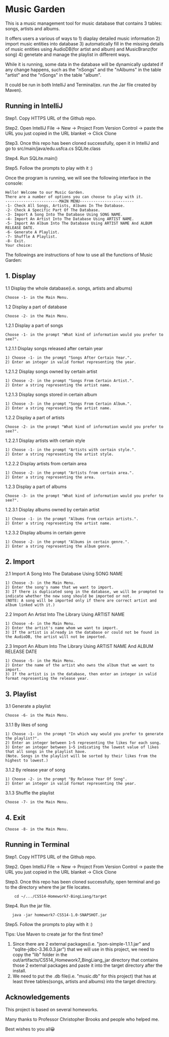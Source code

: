 # Music Garden
This is a music management tool for music database that contains 3 tables: songs, artists and albums.

It offers users a various of ways to 1) diaplay detailed music information 2) import music entities into database 3) automatically fill in the missing details of music entities using AudioDB(for artist and album) and MusicBranz(for song) 4) genetate and manage the playlist in different ways.

While it is running, some data in the database will be dynamically updated if any change happens, such as the "nSongs" and the "nAlbums" in the table "artist" and the "nSongs" in the table "album".

It could be run in both IntelliJ and Terminal(ex. run the Jar file created by Maven).

## Running in IntelliJ
Step1. Copy HTTPS URL of the Github repo.

Step2. Open IntelliJ File -> New -> Project From Version Control -> paste the URL you just copied in the URL blanket -> Click Clone

Step3. Once this repo has been cloned successfully, open it in IntelliJ and go to src/main/java/edu.usfca.cs SQLite.class

Step4. Run SQLite.main()

Step5. Follow the prompts to play with it :)


Once the program is running, we will see the following interface in the console:

    Hello! Welcome to our Music Garden.
    There are a number of options you can choose to play with it.
    ------------------------MAIN MENU------------------------
    -1- Check All Songs, Artists, Albums In The Database.
    -2- Check A Specific Part Of The Database.
    -3- Import A Song Into The Database Using SONG NAME.
    -4- Import An Artist Into The Database Using ARTIST NAME.
    -5- Import An Album Into The Database Using ARTIST NAME And ALBUM RELEASE DATE.
    -6- Generate A Playlist.
    -7- Shuffle A Playlist.
    -8- Exit.
    Your choice:
  

The followings are instructions of how to use all the functions of Music Garden:

## 1. Display

   1.1 Display the whole database(i.e. songs, artists and albums)
   
    Choose -1- in the Main Menu.

   1.2 Display a part of database
   
    Choose -2- in the Main Menu.

   1.2.1 Display a part of songs
   
    Choose -1- in the prompt "What kind of information would you prefer to see?".
    
   1.2.1.1 Display songs released after certain year
   
    1) Choose -1- in the prompt "Songs After Certain Year.". 
    2) Enter an integer in valid format representing the year.
  
   1.2.1.2 Display songs owned by certain artist
   
    1) Choose -2- in the prompt "Songs From Certain Artist.".
    2) Enter a string representing the artist name.

   1.2.1.3 Display songs stored in certain album
   
    1) Choose -3- in the prompt "Songs From Certain Album.".
    2) Enter a string representing the artist name.

   1.2.2 Display a part of artists
   
    Choose -2- in the prompt "What kind of information would you prefer to see?".

   1.2.2.1 Display artists with certain style
      
    1) Choose -1- in the prompt "Artists with certain style.".
    2) Enter a string representing the artist style.

   1.2.2.2 Display artists from certain area
   
    1) Choose -2- in the prompt "Artists from certain area.".
    2) Enter a string representing the area.
   
   1.2.3 Display a part of albums
   
    Choose -3- in the prompt "What kind of information would you prefer to see?".
   
   1.2.3.1 Display albums owned by certain artist
   
    1) Choose -1- in the prompt "Albums from certain artists.".
    2) Enter a string representing the artist name.
      
   1.2.3.2 Display albums in certain genre
   
    1) Choose -2- in the prompt "Albums in certain genre.".
    2) Enter a string representing the album genre.
    
## 2. Import

  2.1 Import A Song Into The Database Using SONG NAME
     
    1) Choose -3- in the Main Menu.
    2) Enter the song's name that we want to import.
    3) If there is duplicated song in the database, we will be prompted to indicate whether the new song should be imported or not. 
    (NOTE: A song will be imported only if there are correct artist and album linked with it.)
     
  2.2 Import An Artist Into The Library Using ARTIST NAME  
  
    1) Choose -4- in the Main Menu.
    2) Enter the artist's name whom we want to import.
    3) If the artist is already in the database or could not be found in the AudioDB, the artist will not be imported.
     
  2.3 Import An Album Into The Library Using ARTIST NAME And ALBUM RELEASE DATE
  
    1) Choose -5- in the Main Menu.
    2) Enter the name of the artist who owns the album that we want to import.
    3) If the artist is in the database, then enter an integer in valid format representing the release year.
     
## 3. Playlist

  3.1 Generate a playlist
  
    Choose -6- in the Main Menu.
  
  3.1.1 By likes of song
  
    1) Choose -1- in the prompt "In which way would you prefer to generate the playlist?".
    2) Enter an integer between 1~5 representing the likes for each song.
    3) Enter an integer between 1~5 indicating the lowest value of likes that all songs in the playlist have.
    (Note. Songs in the playlist will be sorted by their likes from the highest to lowest.)
  
  3.1.2 By release year of song
  
    1) Choose -2- in the prompt "By Release Year Of Song".
    2) Enter an integer in valid format representing the year.
    
  3.1.3 Shuffle the playlist
  
    Choose -7- in the Main Menu.

## 4. Exit

    Choose -8- in the Main Menu.
    
## Running in Terminal

Step1. Copy HTTPS URL of the Github repo.

Step2. Open IntelliJ File -> New -> Project From Version Control -> paste the URL you just copied in the URL blanket -> Click Clone

Step3. Once this repo has been cloned successfully, open terminal and go to the directory where the jar file locates.

        cd ~/.../CS514-Homework7-BingLiang/target
Step4. Run the jar file.

       java -jar homework7-CS514-1.0-SNAPSHOT.jar
       
Step5. Follow the prompts to play with it :)

Tips: Use Maven to create jar for the first time?
1) Since there are 2 external packages(i.e. "json-simple-1.1.1.jar" and "sqlite-jdbc-3.36.0.3.jar") that we will use in this project, we need to copy the "lib" folder in the out/artifacts/CS514_Homework7_BingLiang_jar directory that contains those 2 external packages and paste it into the target directory after the install.
2) We need to put the .db file(i.e. "music.db" for this project) that has at least three tables(songs, artists and albums) into the target directory.  

## Acknowledgements

This project is based on several homeworks. 

Many thanks to Professor Christopher Brooks and people who helped me.

Best wishes to you all😀
     
